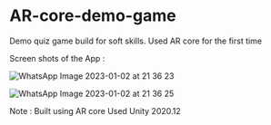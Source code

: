 # AR-core-demo-game
Demo quiz game build for soft skills. 
Used AR core for the first time 

Screen shots of the App :

![WhatsApp Image 2023-01-02 at 21 36 23](https://user-images.githubusercontent.com/105915520/210256007-24419240-75b0-4c7d-b22d-99e93ca7e651.jpeg)

![WhatsApp Image 2023-01-02 at 21 36 25](https://user-images.githubusercontent.com/105915520/210256012-70dbe01e-a834-4a37-9e63-31890d00c84b.jpeg)

Note : Built using AR core 
       Used Unity 2020.12
